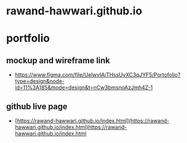 # rawand-hawwari.github.io

# portfolio

## mockup and wireframe link
- https://www.figma.com/file/UelwvIAiTHssUvXC3qJYF5/Portofolio?type=design&node-id=11%3A185&mode=design&t=nCw3bmsnoAzJmh4Z-1

## github live page
- [https://rawand-hawwari.github.io/index.html](https://rawand-hawwari.github.io/index.html)https://rawand-hawwari.github.io/index.html
